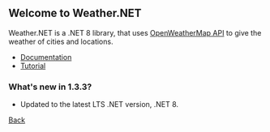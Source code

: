 ## Welcome to Weather.NET
Weather.NET is a .NET 8 library, that uses [OpenWeatherMap API](https://openweathermap.org/api) to give the weather of cities and locations.

- [Documentation](https://eloyespinosa.github.io/Weather.NET/docs/)
- [Tutorial](https://eloyespinosa.github.io/Weather.NET/tutorial)

### What's new in 1.3.3?
- Updated to the latest LTS .NET version, .NET 8.

[Back](https://eloyespinosa.github.io)
